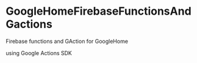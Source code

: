 # GoogleHomeFirebaseFunctionsAndGactions
Firebase functions and GAction for GoogleHome

using Google Actions SDK